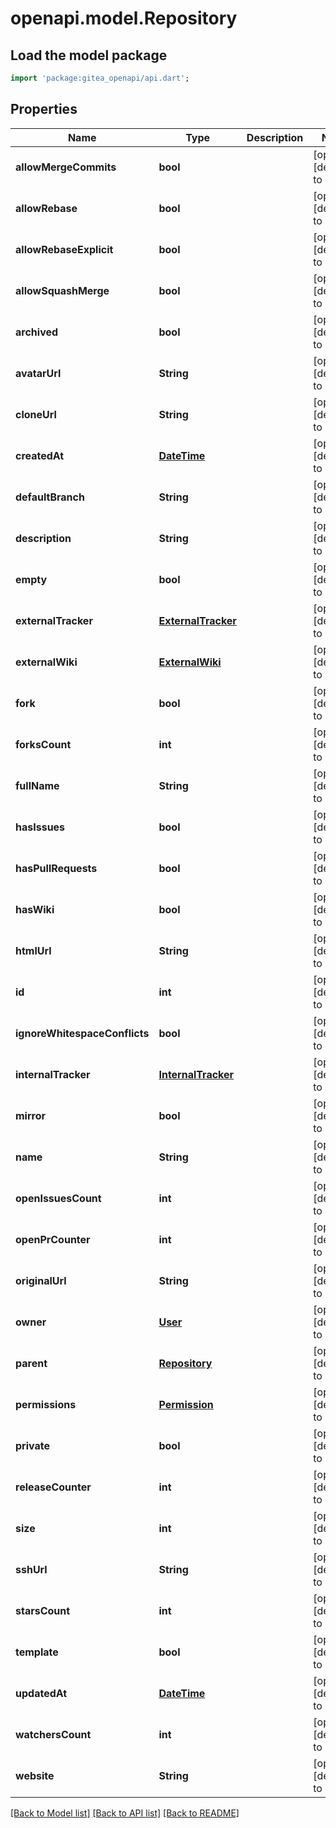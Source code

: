# openapi.model.Repository

## Load the model package
```dart
import 'package:gitea_openapi/api.dart';
```

## Properties
Name | Type | Description | Notes
------------ | ------------- | ------------- | -------------
**allowMergeCommits** | **bool** |  | [optional] [default to null]
**allowRebase** | **bool** |  | [optional] [default to null]
**allowRebaseExplicit** | **bool** |  | [optional] [default to null]
**allowSquashMerge** | **bool** |  | [optional] [default to null]
**archived** | **bool** |  | [optional] [default to null]
**avatarUrl** | **String** |  | [optional] [default to null]
**cloneUrl** | **String** |  | [optional] [default to null]
**createdAt** | [**DateTime**](DateTime.md) |  | [optional] [default to null]
**defaultBranch** | **String** |  | [optional] [default to null]
**description** | **String** |  | [optional] [default to null]
**empty** | **bool** |  | [optional] [default to null]
**externalTracker** | [**ExternalTracker**](ExternalTracker.md) |  | [optional] [default to null]
**externalWiki** | [**ExternalWiki**](ExternalWiki.md) |  | [optional] [default to null]
**fork** | **bool** |  | [optional] [default to null]
**forksCount** | **int** |  | [optional] [default to null]
**fullName** | **String** |  | [optional] [default to null]
**hasIssues** | **bool** |  | [optional] [default to null]
**hasPullRequests** | **bool** |  | [optional] [default to null]
**hasWiki** | **bool** |  | [optional] [default to null]
**htmlUrl** | **String** |  | [optional] [default to null]
**id** | **int** |  | [optional] [default to null]
**ignoreWhitespaceConflicts** | **bool** |  | [optional] [default to null]
**internalTracker** | [**InternalTracker**](InternalTracker.md) |  | [optional] [default to null]
**mirror** | **bool** |  | [optional] [default to null]
**name** | **String** |  | [optional] [default to null]
**openIssuesCount** | **int** |  | [optional] [default to null]
**openPrCounter** | **int** |  | [optional] [default to null]
**originalUrl** | **String** |  | [optional] [default to null]
**owner** | [**User**](User.md) |  | [optional] [default to null]
**parent** | [**Repository**](Repository.md) |  | [optional] [default to null]
**permissions** | [**Permission**](Permission.md) |  | [optional] [default to null]
**private** | **bool** |  | [optional] [default to null]
**releaseCounter** | **int** |  | [optional] [default to null]
**size** | **int** |  | [optional] [default to null]
**sshUrl** | **String** |  | [optional] [default to null]
**starsCount** | **int** |  | [optional] [default to null]
**template** | **bool** |  | [optional] [default to null]
**updatedAt** | [**DateTime**](DateTime.md) |  | [optional] [default to null]
**watchersCount** | **int** |  | [optional] [default to null]
**website** | **String** |  | [optional] [default to null]

[[Back to Model list]](../README.md#documentation-for-models) [[Back to API list]](../README.md#documentation-for-api-endpoints) [[Back to README]](../README.md)


